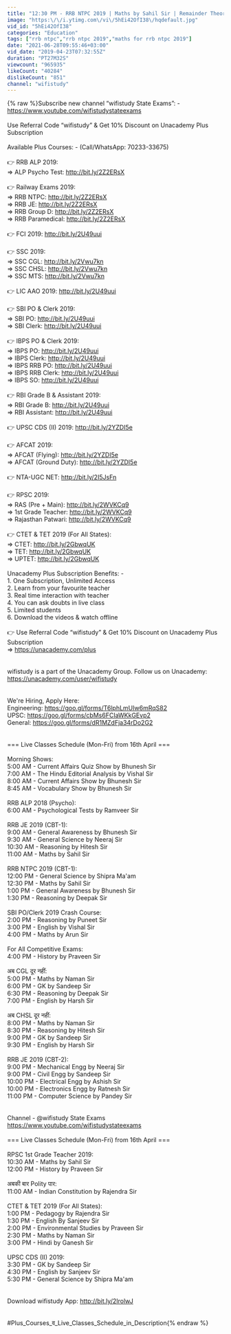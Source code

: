 ```yaml
---
title: "12:30 PM - RRB NTPC 2019 | Maths by Sahil Sir | Remainder Theorem (शेषफल प्रमेय)"
image: "https:\/\/i.ytimg.com\/vi\/5hEi42OfI38\/hqdefault.jpg"
vid_id: "5hEi42OfI38"
categories: "Education"
tags: ["rrb ntpc","rrb ntpc 2019","maths for rrb ntpc 2019"]
date: "2021-06-28T09:55:46+03:00"
vid_date: "2019-04-23T07:32:55Z"
duration: "PT27M32S"
viewcount: "965935"
likeCount: "40284"
dislikeCount: "851"
channel: "wifistudy"
---
```

{% raw %}Subscribe new channel “wifistudy State Exams”: - <a rel="nofollow" target="blank" href="https://www.youtube.com/wifistudystateexams">https://www.youtube.com/wifistudystateexams</a><br /><br />Use Referral Code “wifistudy” &amp; Get 10% Discount on Unacademy Plus Subscription<br /><br />Available Plus Courses: - (Call/WhatsApp: 70233-33675)<br /><br />👉 RRB ALP 2019:<br />⇒ ALP Psycho Test: <a rel="nofollow" target="blank" href="http://bit.ly/2Z2ERsX">http://bit.ly/2Z2ERsX</a><br /><br />👉 Railway Exams 2019:<br />⇒ RRB NTPC: <a rel="nofollow" target="blank" href="http://bit.ly/2Z2ERsX">http://bit.ly/2Z2ERsX</a><br />⇒ RRB JE: <a rel="nofollow" target="blank" href="http://bit.ly/2Z2ERsX">http://bit.ly/2Z2ERsX</a><br />⇒ RRB Group D: <a rel="nofollow" target="blank" href="http://bit.ly/2Z2ERsX">http://bit.ly/2Z2ERsX</a><br />⇒ RRB Paramedical: <a rel="nofollow" target="blank" href="http://bit.ly/2Z2ERsX">http://bit.ly/2Z2ERsX</a><br /><br />👉 FCI 2019: <a rel="nofollow" target="blank" href="http://bit.ly/2U49uui">http://bit.ly/2U49uui</a><br /><br />👉 SSC 2019:<br />⇒ SSC CGL: <a rel="nofollow" target="blank" href="http://bit.ly/2Vwu7kn">http://bit.ly/2Vwu7kn</a><br />⇒ SSC CHSL: <a rel="nofollow" target="blank" href="http://bit.ly/2Vwu7kn">http://bit.ly/2Vwu7kn</a><br />⇒ SSC MTS: <a rel="nofollow" target="blank" href="http://bit.ly/2Vwu7kn">http://bit.ly/2Vwu7kn</a><br /><br />👉 LIC AAO 2019: <a rel="nofollow" target="blank" href="http://bit.ly/2U49uui">http://bit.ly/2U49uui</a><br /><br />👉 SBI PO &amp; Clerk 2019:<br />⇒ SBI PO: <a rel="nofollow" target="blank" href="http://bit.ly/2U49uui">http://bit.ly/2U49uui</a><br />⇒ SBI Clerk: <a rel="nofollow" target="blank" href="http://bit.ly/2U49uui">http://bit.ly/2U49uui</a><br /><br />👉 IBPS PO &amp; Clerk 2019:<br />⇒ IBPS PO: <a rel="nofollow" target="blank" href="http://bit.ly/2U49uui">http://bit.ly/2U49uui</a><br />⇒ IBPS Clerk: <a rel="nofollow" target="blank" href="http://bit.ly/2U49uui">http://bit.ly/2U49uui</a><br />⇒ IBPS RRB PO: <a rel="nofollow" target="blank" href="http://bit.ly/2U49uui">http://bit.ly/2U49uui</a><br />⇒ IBPS RRB Clerk: <a rel="nofollow" target="blank" href="http://bit.ly/2U49uui">http://bit.ly/2U49uui</a><br />⇒ IBPS SO: <a rel="nofollow" target="blank" href="http://bit.ly/2U49uui">http://bit.ly/2U49uui</a><br /><br />👉 RBI Grade B &amp; Assistant 2019:<br />⇒ RBI Grade B: <a rel="nofollow" target="blank" href="http://bit.ly/2U49uui">http://bit.ly/2U49uui</a><br />⇒ RBI Assistant: <a rel="nofollow" target="blank" href="http://bit.ly/2U49uui">http://bit.ly/2U49uui</a><br /><br />👉 UPSC CDS (II) 2019: <a rel="nofollow" target="blank" href="http://bit.ly/2YZDI5e">http://bit.ly/2YZDI5e</a><br /><br />👉 AFCAT 2019:<br />⇒ AFCAT (Flying): <a rel="nofollow" target="blank" href="http://bit.ly/2YZDI5e">http://bit.ly/2YZDI5e</a><br />⇒ AFCAT (Ground Duty): <a rel="nofollow" target="blank" href="http://bit.ly/2YZDI5e">http://bit.ly/2YZDI5e</a><br /><br />👉 NTA-UGC NET: <a rel="nofollow" target="blank" href="http://bit.ly/2I5JsFn">http://bit.ly/2I5JsFn</a><br /><br />👉 RPSC 2019:<br />⇒ RAS (Pre + Main): <a rel="nofollow" target="blank" href="http://bit.ly/2WVKCq9">http://bit.ly/2WVKCq9</a><br />⇒ 1st Grade Teacher: <a rel="nofollow" target="blank" href="http://bit.ly/2WVKCq9">http://bit.ly/2WVKCq9</a><br />⇒ Rajasthan Patwari: <a rel="nofollow" target="blank" href="http://bit.ly/2WVKCq9">http://bit.ly/2WVKCq9</a><br /><br />👉 CTET &amp; TET 2019 (For All States):<br />⇒ CTET: <a rel="nofollow" target="blank" href="http://bit.ly/2GbwqUK">http://bit.ly/2GbwqUK</a><br />⇒ TET: <a rel="nofollow" target="blank" href="http://bit.ly/2GbwqUK">http://bit.ly/2GbwqUK</a><br />⇒ UPTET: <a rel="nofollow" target="blank" href="http://bit.ly/2GbwqUK">http://bit.ly/2GbwqUK</a><br /><br />Unacademy Plus Subscription Benefits: -<br />1. One Subscription, Unlimited Access<br />2. Learn from your favourite teacher<br />3. Real time interaction with teacher<br />4. You can ask doubts in live class<br />5. Limited students<br />6. Download the videos &amp; watch offline<br /><br />👉 Use Referral Code “wifistudy” &amp; Get 10% Discount on Unacademy Plus Subscription<br />⇒ <a rel="nofollow" target="blank" href="https://unacademy.com/plus">https://unacademy.com/plus</a><br /><br /><br />wifistudy is a part of the Unacademy Group. Follow us on Unacademy: <a rel="nofollow" target="blank" href="https://unacademy.com/user/wifistudy">https://unacademy.com/user/wifistudy</a><br /><br /><br />We're Hiring, Apply Here:<br />Engineering: <a rel="nofollow" target="blank" href="https://goo.gl/forms/T6lphLmUIw6mRqS82">https://goo.gl/forms/T6lphLmUIw6mRqS82</a><br />UPSC: <a rel="nofollow" target="blank" href="https://goo.gl/forms/cbMs6FCIaWKkGEvp2">https://goo.gl/forms/cbMs6FCIaWKkGEvp2</a><br />General: <a rel="nofollow" target="blank" href="https://goo.gl/forms/dR1MZdFja34rDo2G2">https://goo.gl/forms/dR1MZdFja34rDo2G2</a><br /><br /><br />=== Live Classes Schedule (Mon-Fri) from 16th April ===<br /><br />Morning Shows:<br />5:00 AM - Current Affairs Quiz Show by Bhunesh Sir<br />7:00 AM - The Hindu Editorial Analysis by Vishal Sir<br />8:00 AM - Current Affairs Show by Bhunesh Sir<br />8:45 AM - Vocabulary Show by Bhunesh Sir<br /><br />RRB ALP 2018 (Psycho):<br />6:00 AM - Psychological Tests by Ramveer Sir<br /><br />RRB JE 2019 (CBT-1):<br />9:00 AM - General Awareness by Bhunesh Sir<br />9:30 AM - General Science by Neeraj Sir<br />10:30 AM - Reasoning by Hitesh Sir<br />11:00 AM - Maths by Sahil Sir<br /><br />RRB NTPC 2019 (CBT-1):<br />12:00 PM - General Science by Shipra Ma'am<br />12:30 PM - Maths by Sahil Sir<br />1:00 PM - General Awareness by Bhunesh Sir<br />1:30 PM - Reasoning by Deepak Sir<br /><br />SBI PO/Clerk 2019 Crash Course:<br />2:00 PM - Reasoning by Puneet Sir<br />3:00 PM - English by Vishal Sir<br />4:00 PM - Maths by Arun Sir<br /><br />For All Competitive Exams:<br />4:00 PM - History by Praveen Sir<br /><br />अब CGL दूर नहीं:<br />5:00 PM - Maths by Naman Sir<br />6:00 PM - GK by Sandeep Sir<br />6:30 PM - Reasoning by Deepak Sir<br />7:00 PM - English by Harsh Sir<br /><br />अब CHSL दूर नहीं:<br />8:00 PM - Maths by Naman Sir<br />8:30 PM - Reasoning by Hitesh Sir<br />9:00 PM - GK by Sandeep Sir<br />9:30 PM - English by Harsh Sir<br /><br />RRB JE 2019 (CBT-2):<br />9:00 PM -  Mechanical Engg by Neeraj Sir<br />9:00 PM - Civil Engg by Sandeep Sir<br />10:00 PM -  Electrical Engg by Ashish Sir<br />10:00 PM - Electronics Engg by Ratnesh Sir<br />11:00 PM - Computer Science by Pandey Sir<br /><br /><br />Channel - @wifistudy State Exams<br /><a rel="nofollow" target="blank" href="https://www.youtube.com/wifistudystateexams">https://www.youtube.com/wifistudystateexams</a><br /><br />=== Live Classes Schedule (Mon-Fri) from 16th April ===<br /><br />RPSC 1st Grade Teacher 2019:<br />10:30 AM - Maths by Sahil Sir<br />12:00 PM - History by Praveen Sir<br /><br />अबकी बार Polity पार:<br />11:00 AM - Indian Constitution by Rajendra Sir<br /><br />CTET &amp; TET 2019 (For All States):<br />1:00 PM - Pedagogy by Rajendra Sir<br />1:30 PM - English By Sanjeev Sir<br />2:00 PM - Environmental Studies by Praveen Sir <br />2:30 PM - Maths by Naman Sir<br />3:00 PM - Hindi by Ganesh Sir<br /><br />UPSC CDS (II) 2019:<br />3:30 PM - GK by Sandeep Sir<br />4:30 PM - English by Sanjeev Sir<br />5:30 PM - General Science by Shipra Ma'am<br /><br /><br />Download wifistudy App: <a rel="nofollow" target="blank" href="http://bit.ly/2IrolwJ">http://bit.ly/2IrolwJ</a><br /><br /><br />#Plus_Courses_व_Live_Classes_Schedule_in_Description{% endraw %}
